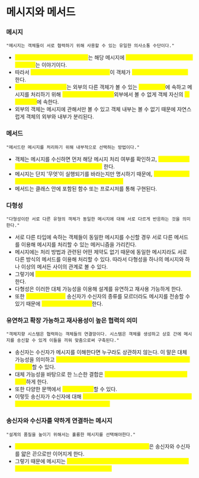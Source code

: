 # 메시지와 메서드

### 메시지
```
"메시지는 객체들이 서로 협력하기 위해 사용할 수 있는 유일한 의사소통 수단이다."
```
  - <mark style="color:yellow;">**메시지를 처리할 수 있다는 이야기** </mark>는 해당 메시지에 <mark style="color:yellow;">**해당하는 행동을 수행해야 할 책임이 있다**</mark>는 이야기이다.
  - 따라서 <mark style="color:yellow;">**객체가 수신할 수 있는 메시지의 모양** </mark>이 객체가 <mark style="color:yellow;">**수행할 책임의 모양을 결정**</mark>한다.
  - <mark style="color:yellow;">**객체가 제공하는 메시지** </mark>는 외부의 다른 객체가 볼 수 있는 <mark style="color:yellow;">**공개된 영역** </mark>에 속하고 메시지를 처리하기 위해 <mark style="color:yellow;">**책임을 수행하는 방법은** </mark> 외부에서 볼 수 없게 객체 자신의 <mark style="color:yellow;">**사적인 영역** </mark>에 속한다.
  - 외부의 객체는 메시지에 관해서만 볼 수 있고 객체 내부는 볼 수 없기 때문에 자연스럽게 객체의 외부와 내부가 분리된다.

### 메서드
```
"메서드란 메시지를 처리하기 위해 내부적으로 선택하는 방법이다."
```
- 객체는 메시지를 수신하면 먼저 해당 메시지 처리 여부를 확인하고, <mark style="color:yellow;">**처리할 수 있다면 메시지를 처리할 방법인 메서드를 선택**</mark> 한다.
- 메시지는 단지 '무엇'이 실행되기를 바라는지만 명시하기 때문에,  <mark style="color:yellow;">**어떤 메시지를 선택할 것인지는 전적으로 수신자의 결정에 좌우된다.** </mark>
- 메서드는 클래스 안에 포함된 함수 또는 프로시저를 통해 구현된다.

### 다형성
```
"다형성이란 서로 다른 유형의 객체가 동일한 메시지에 대해 서로 다르게 반응하는 것을 의미한다."
```
- 서로 다른 타입에 속하는 객체들이 동일한 메시지를 수신할 경우 서로 다른 메서드를 이용해 메시지를 처리할 수 있는 메커니즘을 가리킨다.
- 메시지에는 처리 방법과 관련된 어떤 제약도 없기 때문에 동일한 메시지라도 서로 다른 방식의 메서드를 이용해 처리할 수 있다. 따라서 다형성을 하나의 메시지와 하나 이상의 메서든 사이의 관계로 볼 수 있다.
- 그렇기에 <mark style="color:yellow;">**다형성은 동일한 역할을 수행할 수 있는 객체들 사이의 대체 가능성을 의미**</mark>한다.
- 다형성은 이러한 대체 가능성을 이용해 설계를 유연하고 재사용 가능하게 한다.
- 또한 <mark style="color:yellow;">**다형성을 사용하면**</mark> 송신자가 수신자의 종류를 모르더라도 메시지를 전송할 수 있기 때문에 <mark style="color:yellow;">**수신자의 종류를 캡슐화**</mark>한다.

### 유연하고 확장 가능하고 재사용성이 높은 협력의 의미
```
"객체지향 시스템은 협력하는 객체들의 연결망이다. 시스템은 객체를 생성하고 상호 간에 메시지를 송신할 수 있게 이들을 끼워 맞춤으로써 구축된다."
```
- 송신자는 수신자가 메시지를 이해한다면 누구라도 상관하지 않는다. 이 말은 대체 가능성을 의미하고 <mark style="color:yellow;">**대체 가능성을 바탕으로 느슨한 결합을 통해 파급효과 없이 협력을 변경** </mark>할 수 있다.
- 대체 가능성을 바탕으로 한 느슨한 결합은 <mark style="color:yellow;">**새로운 유형의 객체를 위한 확장도 쉽게 가능** </mark>하게 한다.
- 또한 다양한 문맥에서 <mark style="color:yellow;">**협력을 재사용** </mark>할 수 있다.
- 이렇듯 송신자가 수신자에 대해 <mark style="color:yellow;">**매우 적은 정보만 알고 있더라도 상호 협력이 가능하다는 사실은 설계의 품질에 큰 영향을 미친다.** </mark>

### 송신자와 수신자를 약하게 연결하는 메시지
```
"설계의 품질을 높이기 위해서는 훌륭한 메시지를 선택해야한다."
```
- <mark style="color:yellow;">**송신자가 수신자의 정확한 타입을 모르더라도 상관이 없다는 것** </mark>은 송신자와 수신자를 얇은 끈으로만 이어지게 한다.
- 그렇기 때문에 메시지는 <mark style="color:yellow;">**송신자와 수신자 사이의 결합도를 낮춤으로써 설계를 유연하고, 확장 가능하고, 재사용 가능하게 만든다.** </mark>
